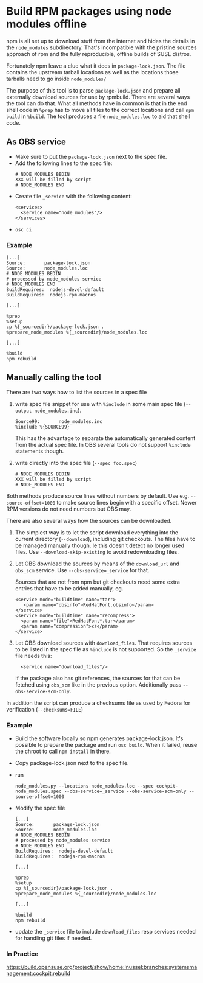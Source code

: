 Build RPM packages using node modules offline
=============================================

npm is all set up to download stuff from the internet and hides the
details in the `node_modules` subdirectory.
That's incompatible with the pristine sources approach of rpm and
the fully reproducible, offline builds of SUSE distros.

Fortunately npm leave a clue what it does in `package-lock.json`.  The
file contains the upstream tarball locations as well as the
locations those tarballs need to go inside `node_modules/`

The purpose of this tool is to parse `package-lock.json` and prepare
all externally download sources for use by rpmbuild. There are
several ways the tool can do that.
What all methods have in common is that in the end shell code in
`%prep` has to move all files to the correct locations and call
`npm build` in `%build`. The tool produces a file `node_modules.loc`
to aid that shell code.

## As OBS service

- Make sure to put the `package-lock.json` next to the spec file.
- Add the following lines to the spec file:
   ```
   # NODE_MODULES BEDIN
   XXX will be filled by script
   # NODE_MODULES END
   ```
- Create file `_service` with the following content:
  ```
  <services>
    <service name="node_modules"/>
  </services>
  ```
- `osc ci`

### Example

  ```
  [...]
  Source:       package-lock.json
  Source:       node_modules.loc
  # NODE_MODULES BEDIN
  # processed by node_modules service
  # NODE_MODULES END
  BuildRequires:  nodejs-devel-default
  BuildRequires:  nodejs-rpm-macros

  [...]

  %prep
  %setup
  cp %{_sourcedir}/package-lock.json .
  %prepare_node_modules %{_sourcedir}/node_modules.loc

  [...]

  %build
  npm rebuild
  ```

## Manually calling the tool

There are two ways how to list the sources in a spec file

1. write spec file snippet for use with `%include` in some main spec
   file (`--output node_modules.inc`).
   ```
   Source99:       node_modules.inc
   %include %{SOURCE99}
   ```

   This has the advantage to separate the automatically generated
   content from the actual spec file. In OBS several tools do not
   support `%include` statements though.

2. write directly into the spec file (`--spec foo.spec`)
   ```
   # NODE_MODULES BEDIN
   XXX will be filled by script
   # NODE_MODULES END
   ```

Both methods produce source lines without numbers by default. Use e.g.
`--source-offset=1000` to make source lines begin with a specific
offset. Newer RPM versions do not need numbers but OBS may.

There are also several ways how the sources can be downloaded.

1. The simplest way is to let the script download everything into
   the current directory (`--download`), including git checkouts.
   The files have to be managed manually though. Ie this doesn't
   detect no longer used files.
   Use `--download-skip-existing` to avoid redownloading files.

2. Let OBS download the sources by means of the `download_url` and
   `obs_scm` service. Use `--obs-service=_service` for that.

   Sources that are not from npm but git checkouts need some extra
   entries that have to be added manually, eg.
   ```
   <service mode="buildtime" name="tar">
      <param name="obsinfo">RedHatFont.obsinfo</param>
   </service>
   <service mode="buildtime" name="recompress">
     <param name="file">RedHatFont*.tar</param>
     <param name="compression">xz</param>
   </service>
   ```

3. Let OBS download sources with `download_files`. That requires sources to be
   listed in the spec file as `%include` is not supported. So the `_service`
   file needs this:
   ```
     <service name="download_files"/>
   ```

   If the package also has git references, the sources for that can be fetched
   using `obs_scm` like in the previous option. Additionally pass
   `--obs-service-scm-only`.

In addition the script can produce a checksums file as used by Fedora for
verification (`--checksums=FILE`)

### Example

- Build the software locally so npm generates package-lock.json. It's possible
  to prepare the package and run `osc build`. When it failed, reuse the chroot
  to call `npm install` in there.
- Copy package-lock.json next to the spec file.
- run

  ```
  node_modules.py --locations node_modules.loc --spec cockpit-node_modules.spec --obs-service=_service --obs-service-scm-only --source-offset=1000
  ```

- Modify the spec file

  ```
  [...]
  Source:       package-lock.json
  Source:       node_modules.loc
  # NODE_MODULES BEDIN
  # processed by node_modules service
  # NODE_MODULES END
  BuildRequires:  nodejs-devel-default
  BuildRequires:  nodejs-rpm-macros

  [...]

  %prep
  %setup
  cp %{_sourcedir}/package-lock.json .
  %prepare_node_modules %{_sourcedir}/node_modules.loc

  [...]

  %build
  npm rebuild
  ```


- update the `_service` file to include `download_files` resp services needed
  for handling git files if needed.

### In Practice
https://build.opensuse.org/project/show/home:lnussel:branches:systemsmanagement:cockpit:rebuild
